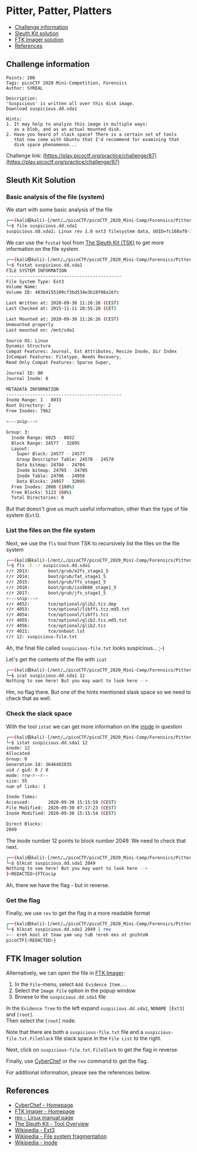 # Pitter, Patter, Platters

- [Challenge information](#challenge-information)
- [Sleuth Kit solution](#sleuth-kit-solution)
- [FTK Imager solution](#ftk-imager-solution)
- [References](#references)

## Challenge information
```
Points: 200
Tags: picoCTF 2020 Mini-Competition, Forensics
Author: SYREAL

Description:
'Suspicious' is written all over this disk image. 
Download suspicious.dd.sda1

Hints:
1. It may help to analyze this image in multiple ways: 
   as a blob, and as an actual mounted disk.
2. Have you heard of slack space? There is a certain set of tools 
   that now come with Ubuntu that I'd recommend for examining that 
   disk space phenomenon...
```
Challenge link: [https://play.picoctf.org/practice/challenge/87](https://play.picoctf.org/practice/challenge/87)

## Sleuth Kit Solution

### Basic analysis of the file (system)

We start with some basic analysis of the file
```bash
┌──(kali㉿kali)-[/mnt/…/picoCTF/picoCTF_2020_Mini-Comp/Forensics/Pitter,_Patter,_Platters]
└─$ file suspicious.dd.sda1                         
suspicious.dd.sda1: Linux rev 1.0 ext3 filesystem data, UUID=fc168af0-183b-4e53-bdf3-9c1055413b40 (needs journal recovery)
```

We can use the `fsstat` tool from [The Sleuth Kit (TSK)](https://wiki.sleuthkit.org/index.php?title=TSK_Tool_Overview) to get more information on the file system
```bash
┌──(kali㉿kali)-[/mnt/…/picoCTF/picoCTF_2020_Mini-Comp/Forensics/Pitter,_Patter,_Platters]
└─$ fsstat suspicious.dd.sda1                     
FILE SYSTEM INFORMATION
--------------------------------------------
File System Type: Ext3
Volume Name: 
Volume ID: 403b4155109cf3bd534e3b18f08a16fc

Last Written at: 2020-09-30 11:26:26 (CEST)
Last Checked at: 2015-11-11 20:55:28 (CET)

Last Mounted at: 2020-09-30 11:26:26 (CEST)
Unmounted properly
Last mounted on: /mnt/sda1

Source OS: Linux
Dynamic Structure
Compat Features: Journal, Ext Attributes, Resize Inode, Dir Index
InCompat Features: Filetype, Needs Recovery, 
Read Only Compat Features: Sparse Super, 

Journal ID: 00
Journal Inode: 8

METADATA INFORMATION
--------------------------------------------
Inode Range: 1 - 8033
Root Directory: 2
Free Inodes: 7962

<---snip--->

Group: 3:
  Inode Range: 6025 - 8032
  Block Range: 24577 - 32095
  Layout:
    Super Block: 24577 - 24577
    Group Descriptor Table: 24578 - 24578
    Data bitmap: 24704 - 24704
    Inode bitmap: 24705 - 24705
    Inode Table: 24706 - 24956
    Data Blocks: 24957 - 32095
  Free Inodes: 2008 (100%)
  Free Blocks: 5123 (68%)
  Total Directories: 0
```
But that doesn't give us much useful information, other than the type of file system (`Ext3`).

### List the files on the file system

Next, we use the `fls` tool from TSK to recursively list the files on the file system
```bash
┌──(kali㉿kali)-[/mnt/…/picoCTF/picoCTF_2020_Mini-Comp/Forensics/Pitter,_Patter,_Platters]
└─$ fls -F -r suspicious.dd.sda1               
r/r 2013:       boot/grub/e2fs_stage1_5
r/r 2014:       boot/grub/fat_stage1_5
r/r 2015:       boot/grub/ffs_stage1_5
r/r 2016:       boot/grub/iso9660_stage1_5
r/r 2017:       boot/grub/jfs_stage1_5
<---snip--->
r/r 4052:       tce/optional/glib2.tcz.dep
r/r 4053:       tce/optional/libffi.tcz.md5.txt
r/r 4054:       tce/optional/libffi.tcz
r/r 4055:       tce/optional/glib2.tcz.md5.txt
r/r 4056:       tce/optional/glib2.tcz
r/r 4021:       tce/onboot.lst
r/r 12: suspicious-file.txt
```
Ah, the final file called `suspicious-file.txt` looks suspicious... ;-)

Let's get the contents of the file with `icat`
```bash
┌──(kali㉿kali)-[/mnt/…/picoCTF/picoCTF_2020_Mini-Comp/Forensics/Pitter,_Patter,_Platters]
└─$ icat suspicious.dd.sda1 12       
Nothing to see here! But you may want to look here -->
```
Hm, no flag there. But one of the hints mentioned slask space so we need to check that as well.

### Check the slack space

With the tool `istat` we can get more information on the [inode](https://en.wikipedia.org/wiki/Inode) in question
```bash
┌──(kali㉿kali)-[/mnt/…/picoCTF/picoCTF_2020_Mini-Comp/Forensics/Pitter,_Patter,_Platters]
└─$ istat suspicious.dd.sda1 12
inode: 12
Allocated
Group: 0
Generation Id: 3646402035
uid / gid: 0 / 0
mode: rrw-r--r--
size: 55
num of links: 1

Inode Times:
Accessed:       2020-09-30 15:15:59 (CEST)
File Modified:  2020-09-30 07:17:23 (CEST)
Inode Modified: 2020-09-30 15:15:54 (CEST)

Direct Blocks:
2049
```

The inode number 12 points to block number 2049. We need to check that next.
```bash
┌──(kali㉿kali)-[/mnt/…/picoCTF/picoCTF_2020_Mini-Comp/Forensics/Pitter,_Patter,_Platters]
└─$ blkcat suspicious.dd.sda1 2049
Nothing to see here! But you may want to look here -->
}<REDACTED>{FTCocip
```
Ah, there we have the flag - but in reverse.

### Get the flag

Finally, we use `rev` to get the flag in a more readable format
```bash
┌──(kali㉿kali)-[/mnt/…/picoCTF/picoCTF_2020_Mini-Comp/Forensics/Pitter,_Patter,_Platters]
└─$ blkcat suspicious.dd.sda1 2049 | rev               
>-- ereh kool ot tnaw yam uoy tuB !ereh ees ot gnihtoN
picoCTF{<REDACTED>} 
```

## FTK Imager solution

Alternatively, we can open the file in [FTK Imager](https://www.exterro.com/ftk-imager):
 1. In the `File`-menu, select `Add Evidence Item...`
 2. Select the `Image File` option in the popup window
 3. Browse to the `suspicious.dd.sda1` file

In the `Evidence Tree` to the left expand `suspicious.dd.sda1`, `NONAME [Ext3]` and `[root]`.  
Then select the `[root]` node.

Note that there are both a `suspicious-file.txt` file and a `suspicious-file.txt.FileSlack` file slack space in the `File List` to the right.

Next, click on `suspicious-file.txt.FileSlack` to get the flag in reverse.

Finally, use [CyberChef](https://gchq.github.io/CyberChef/) or the `rev` command to get the flag.

For additional information, please see the references below.

## References

- [CyberChef - Homepage](https://gchq.github.io/CyberChef/)
- [FTK Imager - Homepage](https://www.exterro.com/ftk-imager)
- [rev - Linux manual page](https://man7.org/linux/man-pages/man1/rev.1.html)
- [The Sleuth Kit - Tool Overview](https://wiki.sleuthkit.org/index.php?title=TSK_Tool_Overview)
- [Wikipedia - Ext3](https://en.wikipedia.org/wiki/Ext3)
- [Wikipedia - File system fragmentation](https://en.wikipedia.org/wiki/File_system_fragmentation)
- [Wikipedia - inode](https://en.wikipedia.org/wiki/Inode)
